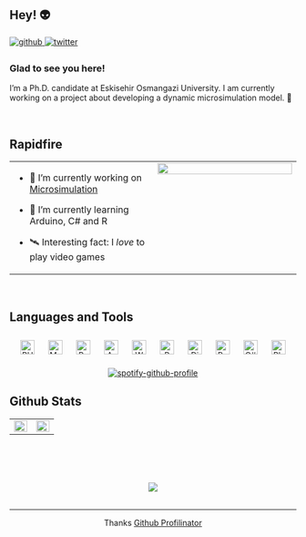 ## Hey! 👽  
  

<a href="https://github.com/MrvKrt" target="_blank">
<img src=https://img.shields.io/badge/github-%2324292e.svg?&style=for-the-badge&logo=github&logoColor=white alt=github style="margin-bottom: 5px;" />
</a>
<a href="https://twitter.com/MrvKrt7" target="_blank">
<img src=https://img.shields.io/badge/twitter-%2300acee.svg?&style=for-the-badge&logo=twitter&logoColor=white alt=twitter style="margin-bottom: 5px;" />
</a>

  



### Glad to see you here!  
I’m a Ph.D. candidate at Eskisehir Osmangazi University. I am currently working on a project about developing a dynamic microsimulation model. 💾  
  

<br/>  


## Rapidfire  
<table><tr><td valign="top" width="50%">

- 🔭 I’m currently working on [Microsimulation](https://mrvkrt.github.io)  
  

- 🌌 I’m currently learning Arduino, C# and R  
  

- 🛰️ Interesting fact: I *love* to play video games


</td><td valign="top" width="50%">

<div align="center">
<img src="https://thumbs.gfycat.com/MeatyDiscreteCrustacean.webp" align="center" style="width: 100%" />
</div>  


</td></tr></table>  

<br/>  


## Languages and Tools  
<div align="center">  
<img style="margin: 10px" src="https://profilinator.rishav.dev/skills-assets/php-original.svg" alt="PHP" height="25" />  
<img style="margin: 10px" src="https://profilinator.rishav.dev/skills-assets/mysql-original-wordmark.svg" alt="MySQL" height="25" />  
<img style="margin: 10px" src="https://profilinator.rishav.dev/skills-assets/python-original.svg" alt="Python" height="25" />  
<img style="margin: 10px" src="https://profilinator.rishav.dev/skills-assets/arduino.png" alt="Arduino" height="25" />  
<img style="margin: 10px" src="https://profilinator.rishav.dev/skills-assets/wordpress.png" alt="WordPress" height="25" />  
<img style="margin: 10px" src="https://profilinator.rishav.dev/skills-assets/r.svg" alt="R" height="25" />  
<img style="margin: 10px" src="https://profilinator.rishav.dev/skills-assets/django-original.svg" alt="Django" height="25" />  
<img style="margin: 10px" src="https://profilinator.rishav.dev/skills-assets/powershell.png" alt="PowerShell" height="25" />  
<img style="margin: 10px" src="https://profilinator.rishav.dev/skills-assets/csharp-original.svg" alt="C#" height="25" />  
<img style="margin: 10px" src="https://profilinator.rishav.dev/skills-assets/photoshop-plain.svg" alt="Photoshop" height="25" />  


[![spotify-github-profile](https://spotify-github-profile.vercel.app/api/view?uid=mrvkrt(7)&cover_image=true&theme=default&bar_color=53b14f&bar_color_cover=false)](https://github.com/kittinan/spotify-github-profile)
</div>

## Github Stats  
<table><tr><td valign="top" width="50%">

<img src="https://github-readme-stats.vercel.app/api?username=MrvKrt&show_icons=true&count_private=true&hide_border=true" align="left" style="width: 100%" />

</td><td valign="top" width="50%">

<img src="https://github-readme-stats.vercel.app/api/top-langs/?username=MrvKrt&hide_border=true&layout=compact" align="left" style="width: 100%" />

</td></tr></table>  

<br/>  

  

<br/>  

  

<br/>  


<br />

<div align="center">
            <a href="https://www.buymeacoffee.com/mrvkrt" target="_blank" style="display: inline-block;">
                <img
                    src="https://img.shields.io/badge/Donate-Buy%20Me%20A%20Coffee-orange.svg?style=flat-square" 
                    align="center"
                />
            </a></div>
<br />

----
<div align="center">Thanks <a href="https://profilinator.rishav.dev/" target="_blank">Github Profilinator</a></div>
